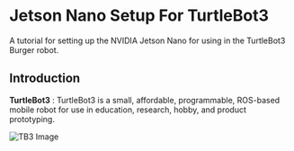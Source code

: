 # Jetson Nano Setup For TurtleBot3 
A tutorial for setting up the NVIDIA Jetson Nano for using in the TurtleBot3 Burger robot.

## Introduction
**TurtleBot3** : TurtleBot3 is a small, affordable, programmable, ROS-based mobile robot for use in education, research, hobby, and product prototyping.

![TB3 Image](./Images/TB3.png)

